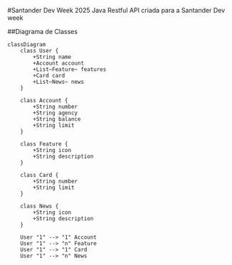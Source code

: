 #Santander Dev Week 2025
Java Restful API criada para a Santander Dev week


##Diagrama de Classes



```mermaid
classDiagram
    class User {
        +String name
        +Account account
        +List~Feature~ features
        +Card card
        +List~News~ news
    }
    
    class Account {
        +String number
        +String agency
        +String balance
        +String limit
    }
    
    class Feature {
        +String icon
        +String description
    }
    
    class Card {
        +String number
        +String limit
    }
    
    class News {
        +String icon
        +String description
    }
    
    User "1" --> "1" Account
    User "1" --> "n" Feature
    User "1" --> "1" Card
    User "1" --> "n" News
```
